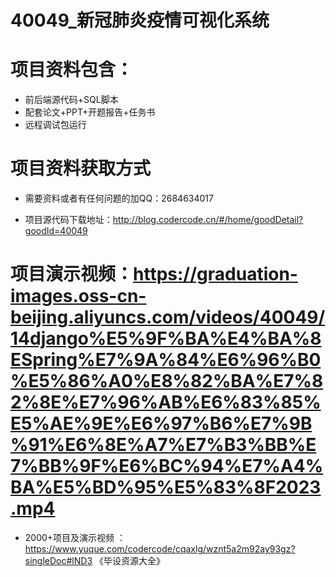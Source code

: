 
 # 40049_新冠肺炎疫情可视化系统
 
 #  项目资料包含：
 *  前后端源代码+SQL脚本
 *  配套论文+PPT+开题报告+任务书
 *  远程调试包运行

 #  项目资料获取方式
 *  需要资料或者有任何问题的加QQ：2684634017

 *  项目源代码下载地址：http://blog.codercode.cn/#/home/goodDetail?goodId=40049
   
 #  项目演示视频：https://graduation-images.oss-cn-beijing.aliyuncs.com/videos/40049/14django%E5%9F%BA%E4%BA%8ESpring%E7%9A%84%E6%96%B0%E5%86%A0%E8%82%BA%E7%82%8E%E7%96%AB%E6%83%85%E5%AE%9E%E6%97%B6%E7%9B%91%E6%8E%A7%E7%B3%BB%E7%BB%9F%E6%BC%94%E7%A4%BA%E5%BD%95%E5%83%8F2023.mp4
          
 *  2000+项目及演示视频 ：https://www.yuque.com/codercode/cqaxlg/wznt5a2m92ay93gz?singleDoc#lND3 《毕设资源大全》
   
